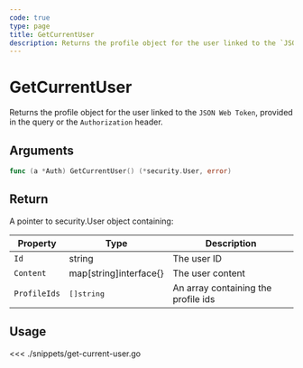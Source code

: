 ```yaml
---
code: true
type: page
title: GetCurrentUser
description: Returns the profile object for the user linked to the `JSON Web Token`
---
```


# GetCurrentUser

Returns the profile object for the user linked to the `JSON Web Token`, provided in the query or the `Authorization` header.

## Arguments

```go
func (a *Auth) GetCurrentUser() (*security.User, error)
```

## Return

A pointer to security.User object containing:

| Property     | Type                   | Description                         |
| ------------ | ---------------------- | ----------------------------------- |
| `Id`         | string                 | The user ID                         |
| `Content`    | map[string]interface{} | The user content                    |
| `ProfileIds` | <pre>[]string</pre>    | An array containing the profile ids |

## Usage

<<< ./snippets/get-current-user.go

